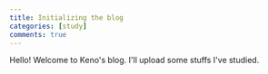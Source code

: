 ```yaml
---
title: Initializing the blog
categories: [study]
comments: true
---
```


Hello! Welcome to Keno's blog. I'll upload some stuffs I've studied.
